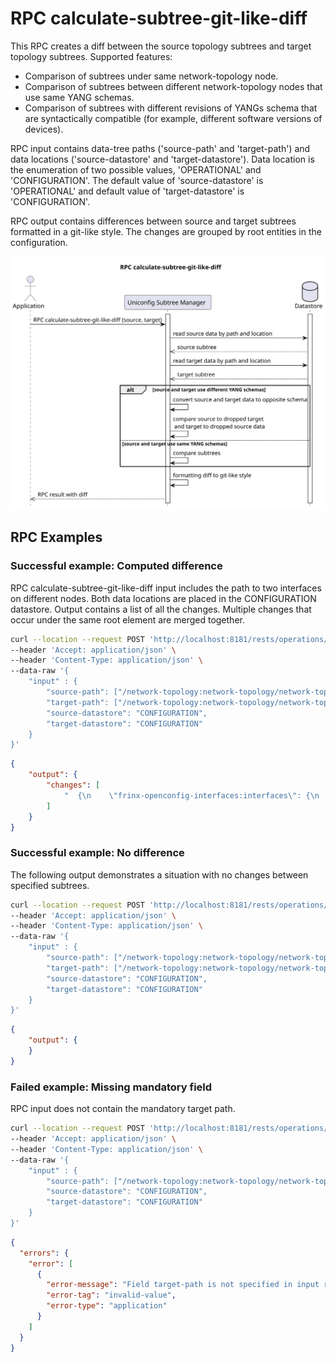 # RPC calculate-subtree-git-like-diff

This RPC creates a diff between the source topology subtrees and target topology subtrees.
Supported features:
* Comparison of subtrees under same network-topology node.
* Comparison of subtrees between different network-topology nodes that use same YANG schemas.
* Comparison of subtrees with different revisions of YANGs schema that are syntactically compatible
  (for example, different software versions of devices).

RPC input contains data-tree paths ('source-path' and 'target-path') and data locations
('source-datastore' and 'target-datastore').
Data location is the enumeration of two possible values, 'OPERATIONAL' and 'CONFIGURATION'.
The default value of 'source-datastore' is 'OPERATIONAL' and
default value of 'target-datastore' is 'CONFIGURATION'.

RPC output contains differences between source and target subtrees formatted in a git-like style.
The changes are grouped by root entities in the configuration.

![RPC calculate-subtree-git-like-diff](RPC_calculate-subtree-git-like-diff-RPC_calculate_subtree_git_like_diff.svg)

## RPC Examples

### Successful example: Computed difference

RPC calculate-subtree-git-like-diff input includes the path to two interfaces
on different nodes. Both data locations are placed in the
CONFIGURATION datastore. Output contains a list of all the changes.
Multiple changes that occur under the same root element are merged together.

```bash RPC Request
curl --location --request POST 'http://localhost:8181/rests/operations/uniconfig-manager:calculate-subtree-git-like-diff' \
--header 'Accept: application/json' \
--header 'Content-Type: application/json' \
--data-raw '{
    "input" : {
        "source-path": ["/network-topology:network-topology/network-topology:topology=uniconfig/network-topology:node=XR5/frinx-uniconfig-topology:configuration/frinx-openconfig-interfaces:interfaces/frinx-openconfig-interfaces:interface=MgmtEth0%2F0%2FCPU0%2F0"],
        "target-path": ["/network-topology:network-topology/network-topology:topology=uniconfig/network-topology:node=XR6/frinx-uniconfig-topology:configuration/frinx-openconfig-interfaces:interfaces/frinx-openconfig-interfaces:interface=MgmtEth0%2F0%2FCPU0%2F0"],
        "source-datastore": "CONFIGURATION",
        "target-datastore": "CONFIGURATION"
    }
}'
```

```json RPC Response, Status: 200
{
    "output": {
        "changes": [
            "  {\n    \"frinx-openconfig-interfaces:interfaces\": {\n      \"interface\": [\n        {\n          \"key\":\"MgmtEth0/0/CPU0/0\",\n          \"subinterfaces\": {\n            \"subinterface\": [\n              {\n                \"key\":\"0\",\n                \"frinx-openconfig-if-ip:ipv4\": {\n                  \"addresses\": {\n                    \"address\": [\n-                     {\n-                       \"ip\":\"192.168.1.212\",\n-                       \"config\": {\n-                         \"prefix-length\":\"24\",\n-                         \"ip\":\"192.168.1.212\"\n-                       }\n-                     },\n+                     {\n+                       \"ip\":\"192.168.1.214\",\n+                       \"config\": {\n+                         \"prefix-length\":\"27\",\n+                         \"ip\":\"192.168.1.214\"\n+                       }\n+                     }\n                    ]\n                  }\n                },\n                \"config\": {\n                  \"enabled\": {\n                    \"actual\": {\n                      \"frinx-openconfig-interfaces:enabled\":\"false\"\n                    },\n                    \"intended\": {\n                      \"frinx-openconfig-interfaces:enabled\":\"true\"\n                    }\n                  },\n-                 \"frinx-openconfig-interfaces:index\":\"15\",\n+                 \"frinx-openconfig-interfaces:index\":\"0\"\n                }\n              }\n            ]\n          },\n          \"config\": {\n-           \"frinx-openconfig-interfaces:enabled\":\"false\",\n+           \"frinx-openconfig-interfaces:enabled\":\"true\"\n          }\n        }\n      ]\n    }\n  }\n"
        ]
    }
}
```

### Successful example: No difference

The following output demonstrates a situation with no changes
between specified subtrees.

```bash RPC Request
curl --location --request POST 'http://localhost:8181/rests/operations/uniconfig-manager:calculate-subtree-git-like-diff' \
--header 'Accept: application/json' \
--header 'Content-Type: application/json' \
--data-raw '{
    "input" : {
        "source-path": ["/network-topology:network-topology/network-topology:topology=uniconfig/network-topology:node=XR5/frinx-uniconfig-topology:configuration/frinx-openconfig-interfaces:interfaces/frinx-openconfig-interfaces:interface=GigabitEthernet0%2F0%2F0%2F0"],
        "target-path": ["/network-topology:network-topology/network-topology:topology=uniconfig/network-topology:node=XR6/frinx-uniconfig-topology:configuration/frinx-openconfig-interfaces:interfaces/frinx-openconfig-interfaces:interface=GigabitEthernet0%2F0%2F0%2F0"],
        "source-datastore": "CONFIGURATION",
        "target-datastore": "CONFIGURATION"
    }
}'
```

```json RPC Response, Status: 200
{
    "output": {
    }
}
```

### Failed example: Missing mandatory field

RPC input does not contain the mandatory target path.

```bash RPC Request
curl --location --request POST 'http://localhost:8181/rests/operations/uniconfig-manager:calculate-subtree-git-like-diff' \
--header 'Accept: application/json' \
--header 'Content-Type: application/json' \
--data-raw '{
    "input" : {
        "source-path": ["/network-topology:network-topology/network-topology:topology=uniconfig/network-topology:node=R1/frinx-uniconfig-topology:configuration/frinx-openconfig-interfaces:interfaces/frinx-openconfig-interfaces:interface=GigabitEthernet0%2F0%2F0%2F0"],
        "source-datastore": "CONFIGURATION",
        "target-datastore": "CONFIGURATION"
    }
}'
```

```json RPC Response, Status: 400
{
  "errors": {
    "error": [
      {
        "error-message": "Field target-path is not specified in input request",
        "error-tag": "invalid-value",
        "error-type": "application"
      }
    ]
  }
}
```
    
